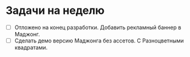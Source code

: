 # Задачи на неделю
- [ ] Отложено на конец разработки. Добавить рекламный баннер в Маджонг.
- [ ] Сделать демо версию Маджонга без ассетов. С Разноцветными квадратами.